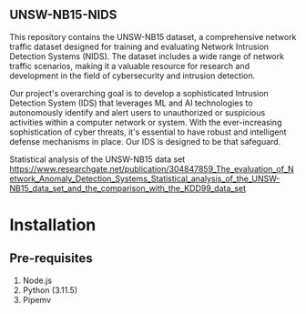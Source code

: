## UNSW-NB15-NIDS
This repository contains the UNSW-NB15 dataset, a comprehensive network traffic dataset designed for training and evaluating Network Intrusion Detection Systems (NIDS). The dataset includes a wide range of network traffic scenarios, making it a valuable resource for research and development in the field of cybersecurity and intrusion detection.

Our project's overarching goal is to develop a sophisticated Intrusion Detection System (IDS) that leverages ML and AI technologies to autonomously identify and alert users to unauthorized or suspicious activities within a computer network or system. With the ever-increasing sophistication of cyber threats, it's essential to have robust and intelligent defense mechanisms in place. Our IDS is designed to be that safeguard.

Statistical analysis of the UNSW-NB15 data set
https://www.researchgate.net/publication/304847859_The_evaluation_of_Network_Anomaly_Detection_Systems_Statistical_analysis_of_the_UNSW-NB15_data_set_and_the_comparison_with_the_KDD99_data_set


# Installation
## Pre-requisites
1. Node.js
2. Python (3.11.5)
3. Pipemv

